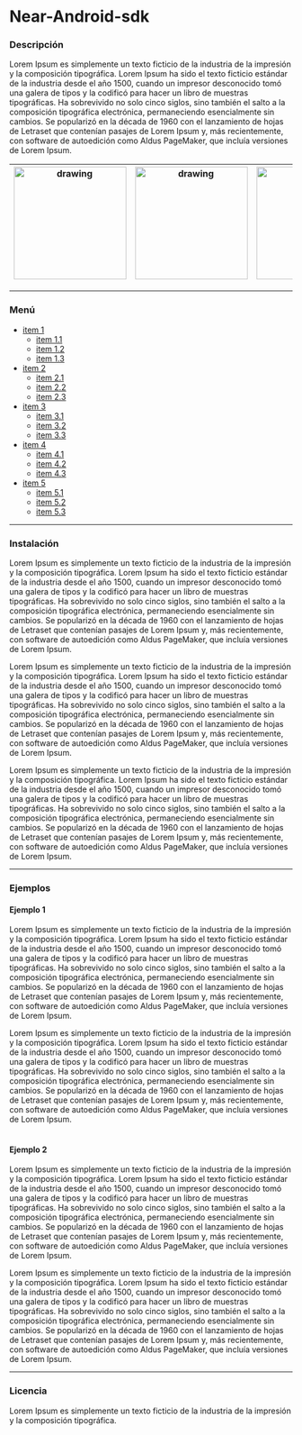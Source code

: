 # Near-Android-sdk

### Descripción 
Lorem Ipsum es simplemente un texto ficticio de la industria de la impresión y la composición tipográfica. Lorem Ipsum ha sido el texto ficticio estándar de la industria desde el año 1500, cuando un impresor desconocido tomó una galera de tipos y la codificó para hacer un libro de muestras tipográficas. Ha sobrevivido no solo cinco siglos, sino también el salto a la composición tipográfica electrónica, permaneciendo esencialmente sin cambios. Se popularizó en la década de 1960 con el lanzamiento de hojas de Letraset que contenían pasajes de Lorem Ipsum y, más recientemente, con software de autoedición como Aldus PageMaker, que incluía versiones de Lorem Ipsum.



|  <img src="https://firebasestorage.googleapis.com/v0/b/control-de-alumnos-cf8d7.appspot.com/o/imagen.png?alt=media&token=2fb73395-840a-42c1-88d6-12a2aff33168" alt="drawing" width="200"/>  |   <img src="https://firebasestorage.googleapis.com/v0/b/control-de-alumnos-cf8d7.appspot.com/o/imagen.png?alt=media&token=2fb73395-840a-42c1-88d6-12a2aff33168" alt="drawing" width="200"/>  |   <img src="https://firebasestorage.googleapis.com/v0/b/control-de-alumnos-cf8d7.appspot.com/o/imagen.png?alt=media&token=2fb73395-840a-42c1-88d6-12a2aff33168" alt="drawing" width="200"/>  |   <img src="https://firebasestorage.googleapis.com/v0/b/control-de-alumnos-cf8d7.appspot.com/o/imagen.png?alt=media&token=2fb73395-840a-42c1-88d6-12a2aff33168" alt="drawing" width="200"/>  |
|   -----  |   -----  |   -----  |   -----  |

___
### Menú
* [item 1](https://www.google.com "ir al item")
    * [item 1.1](https://www.google.com "ir al item")
    * [item 1.2](https://www.google.com "ir al item")
    * [item 1.3](https://www.google.com "ir al item")
* [item 2](https://www.google.com "ir al item")
    * [item 2.1](https://www.google.com "ir al item")
    * [item 2.2](https://www.google.com "ir al item")
    * [item 2.3](https://www.google.com "ir al item")
* [item 3](https://www.google.com "ir al item")
    * [item 3.1](https://www.google.com "ir al item")
    * [item 3.2](https://www.google.com "ir al item")
    * [item 3.3](https://www.google.com "ir al item")
* [item 4](https://www.google.com "ir al item")
    * [item 4.1](https://www.google.com "ir al item")
    * [item 4.2](https://www.google.com "ir al item")
    * [item 4.3](https://www.google.com "ir al item")
* [item 5](https://www.google.com "ir al item")
    * [item 5.1](https://www.google.com "ir al item")
    * [item 5.2](https://www.google.com "ir al item")
    * [item 5.3](https://www.google.com "ir al item")


___
### Instalación

Lorem Ipsum es simplemente un texto ficticio de la industria de la impresión y la composición tipográfica. Lorem Ipsum ha sido el texto ficticio estándar de la industria desde el año 1500, cuando un impresor desconocido tomó una galera de tipos y la codificó para hacer un libro de muestras tipográficas. Ha sobrevivido no solo cinco siglos, sino también el salto a la composición tipográfica electrónica, permaneciendo esencialmente sin cambios. Se popularizó en la década de 1960 con el lanzamiento de hojas de Letraset que contenían pasajes de Lorem Ipsum y, más recientemente, con software de autoedición como Aldus PageMaker, que incluía versiones de Lorem Ipsum.

Lorem Ipsum es simplemente un texto ficticio de la industria de la impresión y la composición tipográfica. Lorem Ipsum ha sido el texto ficticio estándar de la industria desde el año 1500, cuando un impresor desconocido tomó una galera de tipos y la codificó para hacer un libro de muestras tipográficas. Ha sobrevivido no solo cinco siglos, sino también el salto a la composición tipográfica electrónica, permaneciendo esencialmente sin cambios. Se popularizó en la década de 1960 con el lanzamiento de hojas de Letraset que contenían pasajes de Lorem Ipsum y, más recientemente, con software de autoedición como Aldus PageMaker, que incluía versiones de Lorem Ipsum.

Lorem Ipsum es simplemente un texto ficticio de la industria de la impresión y la composición tipográfica. Lorem Ipsum ha sido el texto ficticio estándar de la industria desde el año 1500, cuando un impresor desconocido tomó una galera de tipos y la codificó para hacer un libro de muestras tipográficas. Ha sobrevivido no solo cinco siglos, sino también el salto a la composición tipográfica electrónica, permaneciendo esencialmente sin cambios. Se popularizó en la década de 1960 con el lanzamiento de hojas de Letraset que contenían pasajes de Lorem Ipsum y, más recientemente, con software de autoedición como Aldus PageMaker, que incluía versiones de Lorem Ipsum.
___

### Ejemplos

#### Ejemplo 1

Lorem Ipsum es simplemente un texto ficticio de la industria de la impresión y la composición tipográfica. Lorem Ipsum ha sido el texto ficticio estándar de la industria desde el año 1500, cuando un impresor desconocido tomó una galera de tipos y la codificó para hacer un libro de muestras tipográficas. Ha sobrevivido no solo cinco siglos, sino también el salto a la composición tipográfica electrónica, permaneciendo esencialmente sin cambios. Se popularizó en la década de 1960 con el lanzamiento de hojas de Letraset que contenían pasajes de Lorem Ipsum y, más recientemente, con software de autoedición como Aldus PageMaker, que incluía versiones de Lorem Ipsum.

Lorem Ipsum es simplemente un texto ficticio de la industria de la impresión y la composición tipográfica. Lorem Ipsum ha sido el texto ficticio estándar de la industria desde el año 1500, cuando un impresor desconocido tomó una galera de tipos y la codificó para hacer un libro de muestras tipográficas. Ha sobrevivido no solo cinco siglos, sino también el salto a la composición tipográfica electrónica, permaneciendo esencialmente sin cambios. Se popularizó en la década de 1960 con el lanzamiento de hojas de Letraset que contenían pasajes de Lorem Ipsum y, más recientemente, con software de autoedición como Aldus PageMaker, que incluía versiones de Lorem Ipsum.
<br>
<br>
#### Ejemplo 2

Lorem Ipsum es simplemente un texto ficticio de la industria de la impresión y la composición tipográfica. Lorem Ipsum ha sido el texto ficticio estándar de la industria desde el año 1500, cuando un impresor desconocido tomó una galera de tipos y la codificó para hacer un libro de muestras tipográficas. Ha sobrevivido no solo cinco siglos, sino también el salto a la composición tipográfica electrónica, permaneciendo esencialmente sin cambios. Se popularizó en la década de 1960 con el lanzamiento de hojas de Letraset que contenían pasajes de Lorem Ipsum y, más recientemente, con software de autoedición como Aldus PageMaker, que incluía versiones de Lorem Ipsum.

Lorem Ipsum es simplemente un texto ficticio de la industria de la impresión y la composición tipográfica. Lorem Ipsum ha sido el texto ficticio estándar de la industria desde el año 1500, cuando un impresor desconocido tomó una galera de tipos y la codificó para hacer un libro de muestras tipográficas. Ha sobrevivido no solo cinco siglos, sino también el salto a la composición tipográfica electrónica, permaneciendo esencialmente sin cambios. Se popularizó en la década de 1960 con el lanzamiento de hojas de Letraset que contenían pasajes de Lorem Ipsum y, más recientemente, con software de autoedición como Aldus PageMaker, que incluía versiones de Lorem Ipsum.


___

### Licencia 
Lorem Ipsum es simplemente un texto ficticio de la industria de la impresión y la composición tipográfica. 
